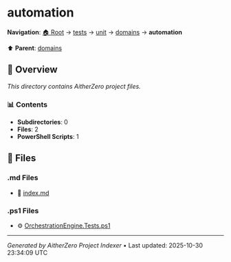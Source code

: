 # automation

**Navigation**: [🏠 Root](../../../../index.md) → [tests](../../../index.md) → [unit](../../index.md) → [domains](../index.md) → **automation**

⬆️ **Parent**: [domains](../index.md)

## 📖 Overview

*This directory contains AitherZero project files.*

### 📊 Contents

- **Subdirectories**: 0
- **Files**: 2
- **PowerShell Scripts**: 1

## 📄 Files

### .md Files

- 📝 [index.md](./index.md)

### .ps1 Files

- ⚙️ [OrchestrationEngine.Tests.ps1](./OrchestrationEngine.Tests.ps1)

---

*Generated by AitherZero Project Indexer* • Last updated: 2025-10-30 23:34:09 UTC

